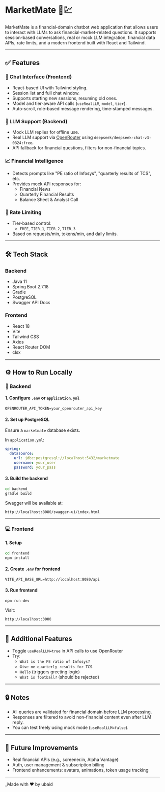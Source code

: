 # MarketMate 🧠💹

MarketMate is a financial-domain chatbot web application that allows users to interact with LLMs to ask financial-market-related questions. It supports session-based conversations, real or mock LLM integration, financial data APIs, rate limits, and a modern frontend built with React and Tailwind.

---

## ✅ Features

### 💬 Chat Interface (Frontend)
- React-based UI with Tailwind styling.
- Session list and full chat window.
- Supports starting new sessions, resuming old ones.
- Model and tier-aware API calls (`useRealLLM`, `model`, `tier`).
- Auto-scroll, role-based message rendering, time-stamped messages.

### 🧠 LLM Support (Backend)
- Mock LLM replies for offline use.
- Real LLM support via [OpenRouter](https://openrouter.ai) using `deepseek/deepseek-chat-v3-0324:free`.
- API fallback for financial questions, filters for non-financial topics.

### 📈 Financial Intelligence
- Detects prompts like "PE ratio of Infosys", "quarterly results of TCS", etc.
- Provides mock API responses for:
  - Financial News
  - Quarterly Financial Results
  - Balance Sheet & Analyst Call

### 🚦 Rate Limiting
- Tier-based control:
  - `FREE`, `TIER_1`, `TIER_2`, `TIER_3`
- Based on requests/min, tokens/min, and daily limits.

---

## 🛠️ Tech Stack

### Backend
- Java 11
- Spring Boot 2.7.18
- Gradle
- PostgreSQL
- Swagger API Docs

### Frontend
- React 18
- Vite
- Tailwind CSS
- Axios
- React Router DOM
- clsx

---

## ⚙️ How to Run Locally

### 🔧 Backend

#### 1. Configure `.env` or `application.yml`
```env
OPENROUTER_API_TOKEN=your_openrouter_api_key
```

#### 2. Set up PostgreSQL
Ensure a `marketmate` database exists.

In `application.yml`:
```yaml
spring:
  datasource:
    url: jdbc:postgresql://localhost:5432/marketmate
    username: your_user
    password: your_pass
```

#### 3. Build the backend
```bash
cd backend
gradle build
```

Swagger will be available at:
```
http://localhost:8080/swagger-ui/index.html
```

---

### 💻 Frontend

#### 1. Setup
```bash
cd frontend
npm install
```

#### 2. Create `.env` for frontend
```env
VITE_API_BASE_URL=http://localhost:8080/api
```

#### 3. Run frontend
```bash
npm run dev
```

Visit:
```
http://localhost:3000
```

---

## 🧪 Additional Features

- Toggle `useRealLLM=true` in API calls to use OpenRouter
- Try:
  - `What is the PE ratio of Infosys?`
  - `Give me quarterly results for TCS`
  - `Hello` (triggers greeting logic)
  - `What is football?` (should be rejected)

---

## 🔒 Notes

- All queries are validated for financial domain before LLM processing.
- Responses are filtered to avoid non-financial content even after LLM reply.
- You can test freely using mock mode (`useRealLLM=false`).

---

## 📅 Future Improvements

- Real financial APIs (e.g., screener.in, Alpha Vantage)
- Auth, user management & subscription billing
- Frontend enhancements: avatars, animations, token usage tracking

---

_Made with ❤️ by ubaid
